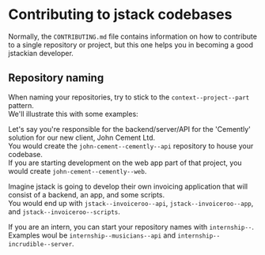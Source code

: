 # Contributing to jstack codebases

Normally, the `CONTRIBUTING.md` file contains information on how to contribute to a single repository or project,
but this one helps you in becoming a good jstackian developer.

## Repository naming

When naming your repositories, try to stick to the `context--project--part` pattern.  
We'll illustrate this with some examples:  
  
Let's say you're responsible for the backend/server/API for the 'Cemently' solution for our new client, John Cement Ltd.  
You would create the `john-cement--cemently--api` repository to house your codebase.  
If you are starting development on the web app part of that project, you would create `john-cement--cemently--web`.
  
Imagine jstack is going to develop their own invoicing application that will consist of a backend, an app, and some scripts.  
You would end up with `jstack--invoiceroo--api`, `jstack--invoiceroo--app`, and `jstack--invoiceroo--scripts`.
  
If you are an intern, you can start your repository names with `internship--`.  
Examples woul be `internship--musicians--api` and `internship--incrudible--server`.

